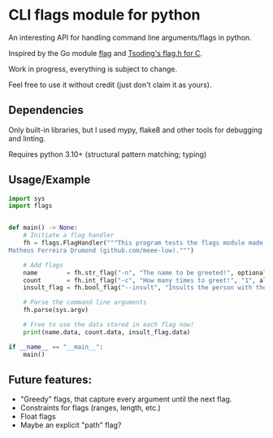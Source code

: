 # CLI flags module for python

An interesting API for handling command line arguments/flags in python.

Inspired by the Go module [flag](https://pkg.go.dev/flag) and [Tsoding's flag.h for C](https://github.com/tsoding/flag.h).

Work in progress, everything is subject to change.

Feel free to use it without credit (just don't claim it as yours).

## Dependencies

Only built-in libraries, but I used mypy, flake8 and other tools for debugging and linting.

Requires python 3.10+ (structural pattern matching; typing)

## Usage/Example

```py
import sys
import flags


def main() -> None:
    # Initiate a flag handler
    fh = flags.FlagHandler("""This program tests the flags module made by \
Matheus Ferreira Drumond (github.com/meee-low).""")

    # Add flags
    name        = fh.str_flag("-n", "The name to be greeted!", optional=False, aliases=["--name"])
    count       = fh.int_flag("-c", "How many times to greet!", "1", aliases=["--count"])
    insult_flag = fh.bool_flag("--insult", "Insults the person with the name.")

    # Parse the command line arguments
    fh.parse(sys.argv)

    # Free to use the data stored in each flag now!
    print(name.data, count.data, insult_flag.data)

if __name__ == "__main__":
    main()
```

## Future features:

- "Greedy" flags, that capture every argument until the next flag.
- Constraints for flags (ranges, length, etc.)
- Float flags
- Maybe an explicit "path" flag?